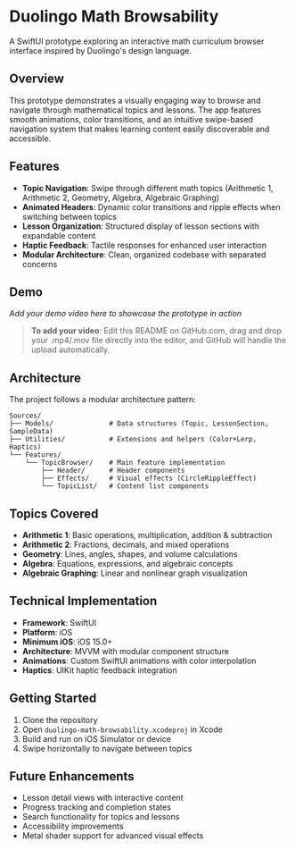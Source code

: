# Duolingo Math Browsability

A SwiftUI prototype exploring an interactive math curriculum browser interface inspired by Duolingo's design language.

## Overview

This prototype demonstrates a visually engaging way to browse and navigate through mathematical topics and lessons. The app features smooth animations, color transitions, and an intuitive swipe-based navigation system that makes learning content easily discoverable and accessible.

## Features

- **Topic Navigation**: Swipe through different math topics (Arithmetic 1, Arithmetic 2, Geometry, Algebra, Algebraic Graphing)
- **Animated Headers**: Dynamic color transitions and ripple effects when switching between topics
- **Lesson Organization**: Structured display of lesson sections with expandable content
- **Haptic Feedback**: Tactile responses for enhanced user interaction
- **Modular Architecture**: Clean, organized codebase with separated concerns

## Demo

<!-- Option 1: Upload video directly to GitHub by editing this README in the web interface and dragging your video file -->
<!-- Option 2: Place video in repo and use relative path like: -->
<!-- ![Demo Video](./demo-video.mp4) -->

*Add your demo video here to showcase the prototype in action*

> **To add your video**: Edit this README on GitHub.com, drag and drop your .mp4/.mov file directly into the editor, and GitHub will handle the upload automatically.

## Architecture

The project follows a modular architecture pattern:

```
Sources/
├── Models/              # Data structures (Topic, LessonSection, SampleData)
├── Utilities/           # Extensions and helpers (Color+Lerp, Haptics)
└── Features/
    └── TopicBrowser/    # Main feature implementation
        ├── Header/      # Header components
        ├── Effects/     # Visual effects (CircleRippleEffect)
        └── TopicList/   # Content list components
```

## Topics Covered

- **Arithmetic 1**: Basic operations, multiplication, addition & subtraction
- **Arithmetic 2**: Fractions, decimals, and mixed operations
- **Geometry**: Lines, angles, shapes, and volume calculations
- **Algebra**: Equations, expressions, and algebraic concepts
- **Algebraic Graphing**: Linear and nonlinear graph visualization

## Technical Implementation

- **Framework**: SwiftUI
- **Platform**: iOS
- **Minimum iOS**: iOS 15.0+
- **Architecture**: MVVM with modular component structure
- **Animations**: Custom SwiftUI animations with color interpolation
- **Haptics**: UIKit haptic feedback integration

## Getting Started

1. Clone the repository
2. Open `duolingo-math-browsability.xcodeproj` in Xcode
3. Build and run on iOS Simulator or device
4. Swipe horizontally to navigate between topics

## Future Enhancements

- Lesson detail views with interactive content
- Progress tracking and completion states
- Search functionality for topics and lessons
- Accessibility improvements
- Metal shader support for advanced visual effects